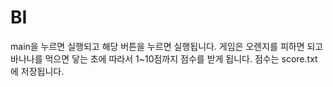 # BI
main을 누르면 실행되고 해당 버튼을 누르면 실행됩니다.
게임은 오렌지를 피하면 되고 바나나를 먹으면 닿는 초에 따라서 1~10점까지 점수를 받게 됩니다. 
점수는 score.txt에 저장됩니다.
